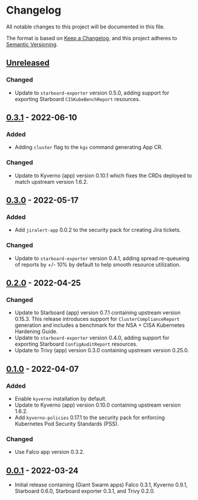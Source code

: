 # Changelog

All notable changes to this project will be documented in this file.

The format is based on [Keep a Changelog](https://keepachangelog.com/en/1.0.0/),
and this project adheres to [Semantic Versioning](https://semver.org/spec/v2.0.0.html).

## [Unreleased]

### Changed

- Update to `starboard-exporter` version 0.5.0, adding support for exporting Starboard `CISKubeBenchReport` resources.

## [0.3.1] - 2022-06-10

### Added

- Adding `cluster` flag to the `kgs` command generating App CR.

### Changed

- Update to Kyverno (app) version 0.10.1 which fixes the CRDs deployed to match upstream version 1.6.2.

## [0.3.0] - 2022-05-17

### Added

- Add `jiralert-app` 0.0.2 to the security pack for creating Jira tickets.

### Changed

- Update to `starboard-exporter` version 0.4.1, adding spread re-queueing of reports by +/- 10% by default to help smooth resource utilization.

## [0.2.0] - 2022-04-25

### Changed

- Update to Starboard (app) version 0.7.1 containing upstream version 0.15.3. This release introduces support for `ClusterComplianceReport` generation and includes a benchmark for the NSA + CISA Kubernetes Hardening Guide.
- Update to `starboard-exporter` version 0.4.0, adding support for exporting Starboard `ConfigAuditReport` resources.
- Update to Trivy (app) version 0.3.0 containing upstream version 0.25.0.

## [0.1.0] - 2022-04-07

### Added

- Enable `kyverno` installation by default.
- Update to Kyverno (app) version 0.10.0 containing upstream version 1.6.2.
- Add `kyverno-policies` 0.17.1 to the security pack for enforcing Kubernetes Pod Security Standards (PSS).

### Changed

- Use Falco app version 0.3.2.

## [0.0.1] - 2022-03-24

- Initial release containing (Giant Swarm apps) Falco 0.3.1, Kyverno 0.9.1, Starboard 0.6.0, Starboard exporter 0.3.1, and Trivy 0.2.0.

[Unreleased]: https://github.com/giantswarm/security-pack/compare/v0.3.1...HEAD
[0.3.1]: https://github.com/giantswarm/security-pack/compare/v0.3.0...v0.3.1
[0.3.0]: https://github.com/giantswarm/security-pack/compare/v0.2.0...v0.3.0
[0.2.0]: https://github.com/giantswarm/security-pack/compare/v0.1.0...v0.2.0
[0.1.0]: https://github.com/giantswarm/security-pack/compare/v0.0.1...v0.1.0
[0.0.1]: https://github.com/giantswarm/security-pack/releases/tag/v0.0.1
